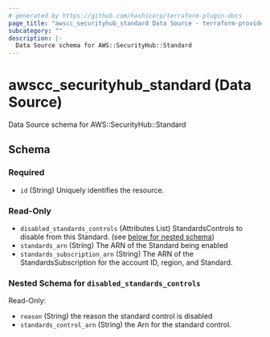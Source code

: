 ```yaml
---
# generated by https://github.com/hashicorp/terraform-plugin-docs
page_title: "awscc_securityhub_standard Data Source - terraform-provider-awscc"
subcategory: ""
description: |-
  Data Source schema for AWS::SecurityHub::Standard
---
```


# awscc_securityhub_standard (Data Source)

Data Source schema for AWS::SecurityHub::Standard



<!-- schema generated by tfplugindocs -->
## Schema

### Required

- `id` (String) Uniquely identifies the resource.

### Read-Only

- `disabled_standards_controls` (Attributes List) StandardsControls to disable from this Standard. (see [below for nested schema](#nestedatt--disabled_standards_controls))
- `standards_arn` (String) The ARN of the Standard being enabled
- `standards_subscription_arn` (String) The ARN of the StandardsSubscription for the account ID, region, and Standard.

<a id="nestedatt--disabled_standards_controls"></a>
### Nested Schema for `disabled_standards_controls`

Read-Only:

- `reason` (String) the reason the standard control is disabled
- `standards_control_arn` (String) the Arn for the standard control.
